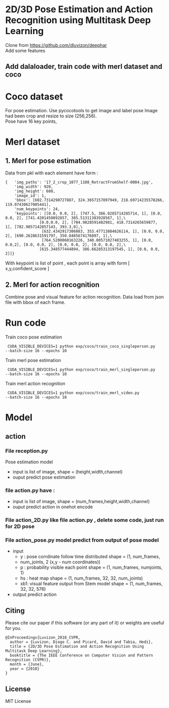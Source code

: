 # 2D/3D Pose Estimation and Action Recognition using Multitask Deep Learning

Clone from https://github.com/dluvizon/deephar <br/> Add some features

## Add dalaloader, train code with merl dataset and coco
# Coco dataset
For pose estimation. Use pycocotools to get image and label pose Image
had been crop and resize to size (256,256).  <br/>
 Pose have 16 key points,


# Merl dataset
## 1. Merl for pose estimation
Data from pkl with each element have form :
```
{   'img_paths': '17_2_crop_1077_1108_RetractFromShelf-0004.jpg', 
    'img_width': 920,
    'img_height': 680, 
    'image_id': 1,
    'bbox': [602.7314290727887, 324.3657157897949, 218.69714235578266, 119.07430627005441],
    'num_keypoints': 24,
    'keypoints': [[0.0, 0.0, 2], [747.5, 366.0285714285714, 1], [0.0, 0.0, 2], [741.4201450892857, 385.51311383928567, 1],\
               [0.0,0.0, 2], [704.9828591482981, 418.7314265659877, 1], [782.9857142857143, 393.3,0],\
                [632.4342917306083, 353.47713884626114, 1], [0.0, 0.0, 2], [690.2628631591797, 350.8485674176897, 1],\
                [764.5200060163226, 340.00571027483255, 1], [0.0, 0.0,2], [0.0, 0.0, 2], [0.0, 0.0, 2], [0.0, 0.0, 2],\
               [615.348577444894, 386.66285313197545, 1], [0.0, 0.0, 2]]}
```         
With keypoint is list of point , each point is array with form \[
x,y,confident_score \]
## 2. Merl for action recognition
Combine pose and visual feature for action recognition. Data load from
json file with bbox of each frame.

# Run code
Train coco pose estimation
```
 CUDA_VISIBLE_DEVICES=1 python exp/coco/train_coco_singleperson.py
--batch-size 16 --epochs 10
```

Train merl pose estimation

```
 CUDA_VISIBLE_DEVICES=1 python exp/coco/train_merl_singleperson.py
--batch-size 16 --epochs 10
```

Train merl action recognition
```
 CUDA_VISIBLE_DEVICES=1 python exp/coco/train_merl_video.py
--batch-size 16 --epochs 10
```

# Model 
## action
### File **reception.py**

Pose estimation model


- input is list of image, shape = (height,width,channel)
- ouput predict pose estimation

### file **action.py** have : 
- input is list of image, shape =
(num_frames,height,width,channel)
- ouput predict action in onehot encode 
 
### File **action_2D.py** like file **action.py** , delete some code, just run for 2D pose

### File **action_pose.py** model predict from output of pose model
- input 
  - y : pose corrdinate follow time distributed shape = (1, num_frames,
  - num_joints, 2 (x,y - num coordinates))
  - p : probability visible each point shape = (1, num_frames,
    numjoints, 1) 
  - hs : heat map shape = (1, num_frames, 32, 32, num_joints) 
  - xb1: visual feature output from Stem model shape = (1, num_frames,
    32, 32, 576)
- output predict action
## Citing

Please cite our paper if this software (or any part of it) or weights are
useful for you.
```
@InProceedings{Luvizon_2018_CVPR,
  author = {Luvizon, Diogo C. and Picard, David and Tabia, Hedi},
  title = {2D/3D Pose Estimation and Action Recognition Using Multitask Deep Learning},
  booktitle = {The IEEE Conference on Computer Vision and Pattern Recognition (CVPR)},
  month = {June},
  year = {2018}
}
```

## License

MIT License

